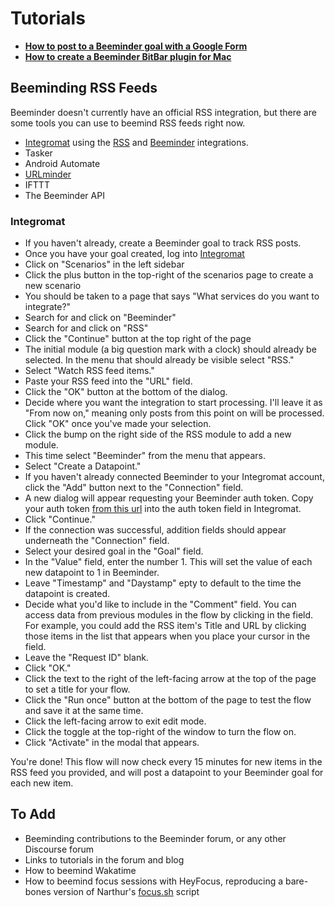 # Tutorials

- [**How to post to a Beeminder goal with a Google Form**](https://forum.beeminder.com/t/how-to-post-to-a-beeminder-goal-with-a-google-form/7746)
- [**How to create a Beeminder BitBar plugin for Mac**](https://forum.beeminder.com/t/how-to-create-a-beeminder-bitbar-plugin-for-mac/7762)

## Beeminding RSS Feeds

Beeminder doesn't currently have an official RSS integration, but there are some tools you can use to beemind RSS feeds right now.

- [Integromat](https://www.integromat.com/en/) using the [RSS](https://www.integromat.com/en/integrations/rss) and [Beeminder](https://www.integromat.com/en/integrations/beeminder) integrations.
- Tasker
- Android Automate
- [URLminder](https://help.beeminder.com/article/88-urlminder)
- IFTTT
- The Beeminder API

### Integromat

- If you haven't already, create a Beeminder goal to track RSS posts.
- Once you have your goal created, log into [Integromat](https://www.integromat.com/en/)
- Click on "Scenarios" in the left sidebar
- Click the plus button in the top-right of the scenarios page to create a new scenario
- You should be taken to a page that says "What services do you want to integrate?"
- Search for and click on "Beeminder"
- Search for and click on "RSS"
- Click the "Continue" button at the top right of the page
- The initial module (a big question mark with a clock) should already be selected. In the menu that should already be visible select "RSS."
- Select "Watch RSS feed items."
- Paste your RSS feed into the "URL" field.
- Click the "OK" button at the bottom of the dialog.
- Decide where you want the integration to start processing. I'll leave it as "From now on," meaning only posts from this point on will be processed. Click "OK" once you've made your selection.
- Click the bump on the right side of the RSS module to add a new module.
- This time select "Beeminder" from the menu that appears.
- Select "Create a Datapoint."
- If you haven't already connected Beeminder to your Integromat account, click the "Add" button next to the "Connection" field.
- A new dialog will appear requesting your Beeminder auth token. Copy your auth token [from this url](https://www.beeminder.com/api/v1/auth_token.json) into the auth token field in Integromat.
- Click "Continue."
- If the connection was successful, addition fields should appear underneath the "Connection" field.
- Select your desired goal in the "Goal" field.
- In the "Value" field, enter the number 1. This will set the value of each new datapoint to 1 in Beeminder.
- Leave "Timestamp" and "Daystamp" epty to default to the time the datapoint is created.
- Decide what you'd like to include in the "Comment" field. You can access data from previous modules in the flow by clicking in the field. For example, you could add the RSS item's Title and URL by clicking those items in the list that appears when you place your cursor in the field.
- Leave the "Request ID" blank.
- Click "OK."
- Click the text to the right of the left-facing arrow at the top of the page to set a title for your flow.
- Click the "Run once" button at the bottom of the page to test the flow and save it at the same time.
- Click the left-facing arrow to exit edit mode.
- Click the toggle at the top-right of the window to turn the flow on.
- Click "Activate" in the modal that appears. 

You're done! This flow will now check every 15 minutes for new items in the RSS feed you provided, and will post a datapoint to your Beeminder goal for each new item.

## To Add

- Beeminding contributions to the Beeminder forum, or any other Discourse forum
- Links to tutorials in the forum and blog
- How to beemind Wakatime
- How to beemind focus sessions with HeyFocus, reproducing a bare-bones version of Narthur's [focus.sh](https://github.com/narthur/focus.sh/blob/main/focus.sh) script
